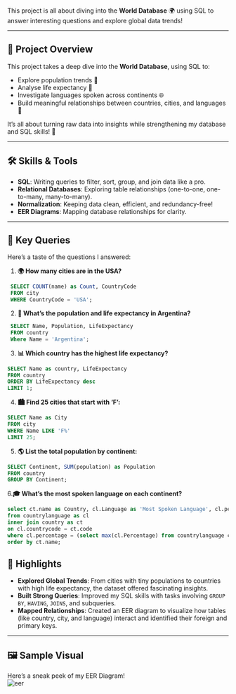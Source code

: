 This project is all about diving into the **World Database** 🌍 using SQL to answer interesting questions and explore global data trends!  

---

## 🎯 Project Overview  

This project takes a deep dive into the **World Database**, using SQL to:  
- Explore population trends 🌆  
- Analyse life expectancy 🌱  
- Investigate languages spoken across continents 🌐  
- Build meaningful relationships between countries, cities, and languages 🤝  

It’s all about turning raw data into insights while strengthening my database and SQL skills! 💪

---

## 🛠️ Skills & Tools  

- **SQL**: Writing queries to filter, sort, group, and join data like a pro.  
- **Relational Databases**: Exploring table relationships (one-to-one, one-to-many, many-to-many).  
- **Normalization**: Keeping data clean, efficient, and redundancy-free!  
- **EER Diagrams**: Mapping database relationships for clarity.  

---

## 📝 Key Queries  

Here’s a taste of the questions I answered:  

1. **🌍 How many cities are in the USA?**  
  ```sql
   SELECT COUNT(name) as Count, CountryCode 
   FROM city 
   WHERE CountryCode = 'USA';
```
2. **🌱 What’s the population and life expectancy in Argentina?**
  ```sql
   SELECT Name, Population, LifeExpectancy
   FROM country
   Where Name = 'Argentina';
```
3. **📊 Which country has the highest life expectancy?**
```sql
SELECT Name as country, LifeExpectancy
FROM country
ORDER BY LifeExpectancy desc
LIMIT 1;
```
4. **🏙️ Find 25 cities that start with ‘F’:**
```sql
SELECT Name as City
FROM city 
WHERE Name LIKE 'F%' 
LIMIT 25;
```
5. **🌎 List the total population by continent:**
```sql
SELECT Continent, SUM(population) as Population 
FROM country 
GROUP BY Continent;
```
6.**🎓 What’s the most spoken language on each continent?**
```sql
select ct.name as Country, cl.Language as 'Most Spoken Language', cl.percentage
from countrylanguage as cl
inner join country as ct
on cl.countrycode = ct.code
where cl.percentage = (select max(cl.Percentage) from countrylanguage cl where cl.CountryCode = ct.Code)
order by ct.name;
```
## 🌟 Highlights  

- **Explored Global Trends**: From cities with tiny populations to countries with high life expectancy, the dataset offered fascinating insights.  
- **Built Strong Queries**: Improved my SQL skills with tasks involving `GROUP BY`, `HAVING`, `JOINS`, and subqueries.  
- **Mapped Relationships**: Created an EER diagram to visualize how tables (like country, city, and language) interact and identified their foreign and primary keys.  

---

## 🖼️ Sample Visual  

Here’s a sneak peek of my EER Diagram!  
![eer](https://github.com/user-attachments/assets/6fabca9a-cb49-4c09-9c8b-fe7032e37439)
